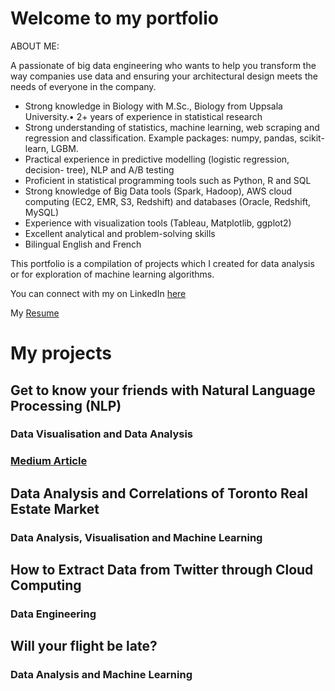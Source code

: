 # Welcome to my portfolio

ABOUT ME:

A passionate of big data engineering who wants to help you transform the way companies use data and ensuring your architectural design meets the needs of everyone in the company.

- Strong knowledge in Biology with M.Sc., Biology from Uppsala University.• 2+ years of experience in statistical research
- Strong understanding of statistics, machine learning, web scraping and regression and classification. Example packages: numpy, pandas, scikit-learn, LGBM.
- Practical experience in predictive modelling (logistic regression, decision- tree), NLP and A/B testing
- Proficient in statistical programming tools such as Python, R and SQL
- Strong knowledge of Big Data tools (Spark, Hadoop), AWS cloud computing (EC2, EMR, S3, Redshift) and databases (Oracle, Redshift, MySQL)
- Experience with visualization tools (Tableau, Matplotlib, ggplot2)
- Excellent analytical and problem-solving skills
- Bilingual English and French 

This portfolio is a compilation of projects which I created for data analysis or for exploration of machine learning algorithms. 

You can connect with my on LinkedIn [here](https://www.linkedin.com/in/risserl/)

My [Resume](https://www.linkedin.com/in/risserl/) 

# My projects



## Get to know your friends with Natural Language Processing (NLP)
### Data Visualisation and Data Analysis
### [Medium Article](https://towardsdatascience.com/get-to-know-your-friends-with-natural-language-processing-nlp-38a1f6e56e09) 


## Data Analysis and Correlations of Toronto Real Estate Market
### Data Analysis, Visualisation and Machine Learning
### 

## How to Extract Data from Twitter through Cloud Computing
### Data Engineering

## Will your flight be late?
### Data Analysis and Machine Learning
